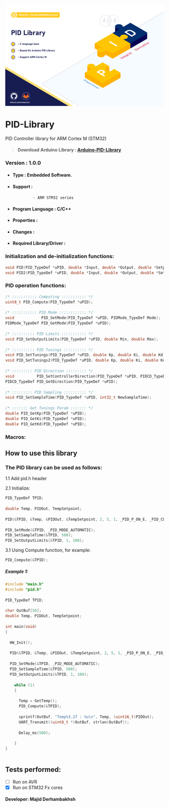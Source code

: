![Banner](Banner.png)

# PID-Library
PID Controller library for ARM Cortex M (STM32)

> #### Download Arduino Library : [Arduino-PID-Library](https://github.com/br3ttb/Arduino-PID-Library)  

### Version : 1.0.0

- #### Type : Embedded Software.

- #### Support :  
               - ARM STM32 series  

- #### Program Language : C/C++

- #### Properties :

- #### Changes :  

- #### Required Library/Driver :


### Initialization and de-initialization functions:
```c++
void PID(PID_TypeDef *uPID, double *Input, double *Output, double *Setpoint, double Kp, double Ki, double Kd, PIDPON_TypeDef POn, PIDCD_TypeDef ControllerDirection);
void PID2(PID_TypeDef *uPID, double *Input, double *Output, double *Setpoint, double Kp, double Ki, double Kd, PIDCD_TypeDef ControllerDirection);
``` 

### PID operation functions:
```c++
/* ::::::::::: Computing ::::::::::: */
uint8_t PID_Compute(PID_TypeDef *uPID);

/* ::::::::::: PID Mode :::::::::::: */
void            PID_SetMode(PID_TypeDef *uPID, PIDMode_TypeDef Mode);
PIDMode_TypeDef PID_GetMode(PID_TypeDef *uPID);

/* :::::::::: PID Limits ::::::::::: */
void PID_SetOutputLimits(PID_TypeDef *uPID, double Min, double Max);

/* :::::::::: PID Tunings :::::::::: */
void PID_SetTunings(PID_TypeDef *uPID, double Kp, double Ki, double Kd);
void PID_SetTunings2(PID_TypeDef *uPID, double Kp, double Ki, double Kd, PIDPON_TypeDef POn);

/* ::::::::: PID Direction ::::::::: */
void          PID_SetControllerDirection(PID_TypeDef *uPID, PIDCD_TypeDef Direction);
PIDCD_TypeDef PID_GetDirection(PID_TypeDef *uPID);

/* ::::::::: PID Sampling :::::::::: */
void PID_SetSampleTime(PID_TypeDef *uPID, int32_t NewSampleTime);

/* ::::::: Get Tunings Param ::::::: */
double PID_GetKp(PID_TypeDef *uPID);
double PID_GetKi(PID_TypeDef *uPID);
double PID_GetKd(PID_TypeDef *uPID);
``` 

### Macros:

## How to use this library

### The PID library can be used as follows:
1.1  Add pid.h header  
      
2.1  Initialize:  
        
```c++
PID_TypeDef TPID;

double Temp, PIDOut, TempSetpoint;

PID(&TPID, &Temp, &PIDOut, &TempSetpoint, 2, 5, 1, _PID_P_ON_E, _PID_CD_DIRECT);
	
PID_SetMode(&TPID, _PID_MODE_AUTOMATIC);
PID_SetSampleTime(&TPID, 500);
PID_SetOutputLimits(&TPID, 1, 100);
```  
      
3.1  Using Compute function, for example:  
        
```c++
PID_Compute(&TPID);
```  
      
##### Example 1:  
```c++  
#include "main.h"
#include "pid.h"

PID_TypeDef TPID;

char OutBuf[50];
double Temp, PIDOut, TempSetpoint;

int main(void)
{
	
  HW_Init();
  
  PID(&TPID, &Temp, &PIDOut, &TempSetpoint, 2, 5, 1, _PID_P_ON_E, _PID_CD_DIRECT);
	
  PID_SetMode(&TPID, _PID_MODE_AUTOMATIC);
  PID_SetSampleTime(&TPID, 500);
  PID_SetOutputLimits(&TPID, 1, 100);
  
    while (1) 
    {
  
      Temp = GetTemp();
      PID_Compute(&TPID);
      
      sprintf(OutBuf, "Temp%3.2f : %u\n", Temp, (uint16_t)PIDOut);
      UART_Transmit((uint8_t *)OutBuf, strlen(OutBuf));
      
      Delay_ms(500);
    
    }
}
   
``` 

## Tests performed:
- [ ] Run on AVR
- [x] Run on STM32 Fx cores 

#### Developer: Majid Derhambakhsh


